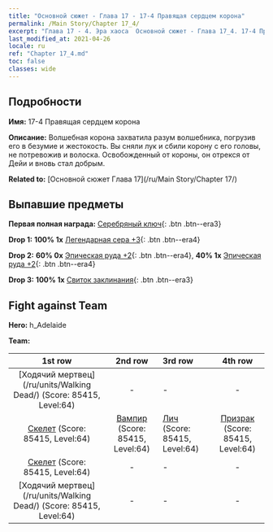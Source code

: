 ```yaml
---
title: "Основной сюжет - Глава 17 - 17-4 Правящая сердцем корона"
permalink: /Main Story/Chapter 17_4/
excerpt: "Глава 17 - 4. Эра хаоса  Основной сюжет - Глава 17_4. 17-4 Правящая сердцем корона"
last_modified_at: 2021-04-26
locale: ru
ref: "Chapter 17_4.md"
toc: false
classes: wide
---
```


## Подробности

 **Имя:** 17-4 Правящая сердцем корона

 **Описание:** Волшебная корона захватила разум волшебника, погрузив его в безумие и жестокость. Вы сняли лук и сбили корону с его головы, не потревожив и волоска. Освобожденный от короны, он отрекся от Дейи и вновь стал добрым.

 **Related to:** [Основной сюжет Глава 17](/ru/Main Story/Chapter 17/)

## Выпавшие предметы

 **Первая полная награда:** [Серебряный ключ](/ItemsRU/con_693/){: .btn .btn--era3}

 **Drop 1:** **100% 1x** [Легендарная сера +3](/ItemsRU/mat_57/){: .btn .btn--era4}

 **Drop 2:** **60% 0x** [Эпическая руда +2](/ItemsRU/mat_47/){: .btn .btn--era4}, **40% 1x** [Эпическая руда +2](/ItemsRU/mat_47/){: .btn .btn--era4}

 **Drop 3:** **100% 1x** [Свиток заклинания](/ItemsRU/con_694/){: .btn .btn--era3}


## Fight against Team
 **Hero:** h_Adelaide

 **Team:**


  | 1st row | 2nd row | 3rd row | 4th row |
  |:----:|:----:|:----|:----:|
  | [Ходячий мертвец](/ru/units/Walking Dead/) (Score: 85415, Level:64)  | - | - | - |
  | [Скелет](/ru/units/Skeleton/) (Score: 85415, Level:64)  | [Вампир](/ru/units/Vampire/) (Score: 85415, Level:64)  | [Лич](/ru/units/Lich/) (Score: 85415, Level:64)  | [Призрак](/ru/units/Wight/) (Score: 85415, Level:64)  |
  | [Скелет](/ru/units/Skeleton/) (Score: 85415, Level:64)  | - | - | - |
  | [Ходячий мертвец](/ru/units/Walking Dead/) (Score: 85415, Level:64)  | - | - | - |


